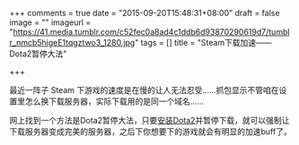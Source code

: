 +++
comments = true
date = "2015-09-20T15:48:31+08:00"
draft = false
image = ""
imageurl = "https://41.media.tumblr.com/c52fec0a8ad4c1ddb6d93870290619d7/tumblr_nmcb5higeE1tqgztwo3_1280.jpg"
tags = []
title = "Steam下载加速——Dota2暂停大法"

+++

最近一阵子 Steam 下游戏的速度是在慢的让人无法忍受……抓包显示不管咱在设置里怎么换下载服务器，实际下载用的是同一个域名……

网上找到一个方法是Dota2暂停大法，只要[安装Dota2](steam://run/570)并暂停下载，就可以强制让下载服务器变成完美的服务器，之后下你想要下的游戏就会有明显的加速buff了。